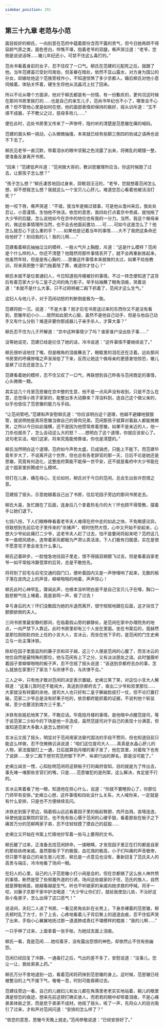```yaml
---
sidebar_position: 291
---
```


## 第三十九章 **老范与小范**

面目姣好的柳氏，一向刻意在范府中蕴着那份含而不露的贵气，但今日她再顾不得容颜气质之类，面色苍白，悴憔不堪，抱着老爷的双腿，嘶声哭泣道：“老爷，您倒是说说话呀……辙儿年纪还小，可禁不住这么毒打的。”

范尚书看着身前的女子，忍不住叹了一口气。柳氏在范建的元配死之后，就跟了他。当年范建虽已受封司南伯，但圣眷在暗处，依然不显山露水，对方身为国公的孙女，却嫁给他这个范族旁枝作小，不知道惊煞了多少京都人。婚后柳氏对他小意伺候着，体贴关怀着，硬生生将他从流晶河上拉了回来。

所以不论从哪个方面讲，他对于柳氏都是有一份情，有一份歉疚的，更何况这时候在那间书房里挨打的……也是自己的亲生儿子，范尚书年纪也不小了，哪里会不心疼？但不管他心里是如何在想，他的面部表情却保持的极好，摇头训斥道：“玉不琢不成器，子不教父之过，慈母多败儿……”

便在此时，远处书房里又传来了一声惨呼，隐约听的清楚是范思辙在痛的喊妈。

范建的眉头稍一挑动，心头微微抽搐，本来就已经有些颠三倒四的劝诫之语再也说不下去了。

柳氏见老爷一直沉默，带着泪水的眼中坚毅之色流露了出来，将微乱的裙摆一整，便准备反身离开书房。

“回来！”范建低声斥道：“范闲做大哥的，教训思辙理所应当，你这时候跑了过去，让那孩子怎么想？”

“孩子怎么想？”柳氏凄苦地回过身来，双眼泪汪汪的，“老爷，您就想着范闲怎么想，却不想我怎么想？我就这么一个宝贝儿心肝儿，难道您忍心看着他被活活打死？”

她一咬下唇，嘶声哭道：“不错，我当年是做过错事，可是他从澹州来后，我处处忍让，小意谨慎，生怕他不快活。依您的意思，我四处打点着京中贵戚，就怕拖了大少爷的后腿，怎么说他如今在京中的地位也有我的一分力。当然，我这个做母亲的，做这些事情理所当然，也不会去他面前邀功……可……可如今这是怎么了？他怎么就忍心下这么重的手？……如果他是记着当年的事情……大不了我把这条命还给他好了！别动我的儿！我的儿啊……”

范建看着柳氏抽抽泣泣的模样，一股火气升上胸膛，斥道：“这是什么模样？范闲是个什么样的人，你还不清楚？他既然将那件事情丢开了，就不会再重新拣起来，他虽然年轻，但是是有心胸的……思辙这件事情本来就做的太过，如果不给些教训，将来真把整个家门拖着陪了葬，难道你才甘心？”

柳氏本就不是位普通妇人，今日知道抱月楼被抄的事情，不过一转念便知道了这背后有着范家大少与二皇子之间的角力影子。举手拈袖蘸了眼角泪痕，哭着说道：“本就不是什么大事，只不过把柄被二殿下抓着了，范闲才这么生气。”

这妇人与他儿子，对于范闲动怒的判断倒是极为一致。

范建将脸一沉，说道：“不是大事？刚才后宅书房送过来的东西你又不是没有看到，思辙年纪小小……居然如此胆大心狠，虽然不是他自己动手，但是与他自己动手又有什么分别？难道非要你那成器儿子亲手杀人，才算大事？”

柳氏忍不住为儿子开解道：“京中这种事情少了吗？谁家谁户没出些子事……”

没等她说完，范建已经是拦住了她的话，冷冷说道：“这件事情不要继续说了。”

柳氏很听话地住了嘴，但是眼角的泪痕蘸去了，眼眶里的泪花还在泛着。远处那间书房里的呼痛惨嚎之声渐渐低了下来，反而让她这个做母亲的更感害怕惊恐，辙儿是厥了过去还是怎么了？

范建看着她的模样，忍不住又叹了一口气，再联想到自己昨夜与范闲商定的事情，心头微微一黯。

其实这几个月里范思辙在京中整的生意，他不是一点风声没有收到，只是不怎么在意，总觉得小孩子家家的，能整出多大动静来？浑没料到，连自己这个做父亲的，似乎也低估了范思辙的能力与手段。

“让范闲管吧。”范建和声安慰柳氏道：“你应该明白这个道理，他越不避嫌地狠狠管，就说明他是真将思辙当做自己的骨肉兄弟。范闲那孩子就算对着敌人都能微微笑，之所以今日如此强横，还不是因为他惯常疼着思辙，如果不是亲近的人，他一刀杀也就杀了，怎么会动这么大的怒？……想明白了这个道理，你就应该安心了。说句老实话，咱们这家，将来究竟能倚靠谁，你也是清楚的。”

柳氏当然明白这个道理，范府如今声势太盛，已成骑虎，只能上不能下。而范建毕竟年岁大了，不说离开这个世界，但也总有告老辞官的那一天，日后不论是她还是思辙，究竟有何造化，这整座府第能不能保一世平安，还不就是看府中大少爷能在这个国家里折腾成什么模样。

但打在儿身，痛在母心，无论如何，柳氏对于今日的范闲，总会生出些许怨恨之意。

范建摇了摇头，示意她跟着自己出了书房，往后宅园子旁边的那间书房走去。

柳氏大喜，急忙跟在了后面，连身后几个拿着热毛巾的大丫环也顾不得管教，摆着手让她们退下。

七拐八拐，下人们眼睁睁看着老爷夫人难得在府中走的如此之快，不免略感诧异。但联想到先前后宅子里传来的“杀猪声”，顿时恍然大悟，心中又开始不安起来，心想大少爷如此痛打二少爷，这老爷夫人赶了过去，怕不是要闹将起来吧？范府这几年一直顺风顺水，连带着家风都极为严肃认真活泼，下人们极有归属感，实在是很不愿意宅子里会发生什么事儿。

柳氏迈着碎步，一脸惶急地往园子里走，恨不得插双翅膀飞过去，但是看着自家老爷一如平常般冷静宽厚的后背，总是不敢抢先。

将将到了前宅与后宅交通的园门口，便听着园内又是一声惨嚎响了起来，无数的板子落在皮肉之上的声音，噼噼啪啪的响着，声声惊心！

柳氏此时心神早乱，骤闻此声，也根本没听明白是不是自己宝贝儿子在嚎，胸口一股悲郁气往上堵着，竟是哀鸣一声，昏了过去！

幸亏身后的大丫环们没敢因为她的斥退而离开，很守规矩地跟在后面，这才扶住了颤颤欲倒的夫人。

三间书房里最安静的那间，在临着假山旁的僻静处，是范闲在家中办理院务的地点，一向严禁下人靠近。此时书房里却有三个人坐在里面。坐在书案后的，竟赫然是那位刚刚赴四处上任的小言大人，言冰云，而坐在他下手的，是范闲的门生史阐立与一处主簿沐铁。

除却在园子里面监刑的藤子京和邓子越，这三个人便是范闲的心腹了，而言冰云的地位自然是最特殊的那位，他与范闲有上下之分，又有淡淡朋友之谊。此时皱眉听着园子里噼噼啪啪的板子声，忍不住摇了摇头说道：“该送到京都府去办的事，怎么就放在家里行了家法？与庆律不合，与庆律不合。”

三人之中，只有他才敢对范闲的决定表示置疑。史阐立笑了笑，对这位小言大人解释道：“这事儿暂时还不能闹大，真送到京都府去了，查出二少爷和宫里那位……大家就没有转圜的余地，提司大人也只好和二皇子撕破脸皮打一仗，但不论打赢打输，范家二少爷总是没有好果子吃的，依京都府能抓着的证据，不说判他个斩监候，至少也要流到南方三千里。”

沐铁有些尴尬地笑了笑，不敢应话。毕竟抱月楼的事情，是他暗中点醒范提司，等于说范家二少如今的下场是他一手造成，虽然范提司对于自己的表现十分满意，但谁知道范家大多数人是怎么想的呢？

言冰云又摇了摇头，明显对于范闲用家法替代国法的手段不赞同，但也知道目前只能这么样做，忍不住微微讥讽说道：“咱们这位提司大人……真真是水晶心肝儿的人物，家法狠狠打上一通，日后就算抱月楼的案子发了，他在宫里，对着陛下也有了说辞……至少二殿下想穷究范府御下不严、纵弟行凶的罪名，那是没可能了。”

史阐立闻言一愣，心知肚明范闲将这顿板子打的阖府皆知，目的就是为了传出去，事先堵一堵那些言官们的嘴，只是……范思辙犯的是刑案，这么解决，肯定是不行的。

言冰云笑着看了他一眼，知道他在担心什么，说道：“你就不要瞎担心了，你那位门师早有安排。”史阐立心想，这件事情和四处没什么关系，大人喊你来，一定就是有什么安排，只是也不方便继续去问。

沐铁走到窗子旁边，隔着假山远远看着园子里的板起臀颤，肉开血溅，哀嚎连连，纵使他是监察院的官员，也不免有些心慑于范闲的心硬手狠，看着那些在板子之下痛苦万分的范柳两家子弟，忍不住轻轻摸了摸自己的屁股……

史阐立又开始在书案上忙碌地抄写着一些马上要用的文书。

柳氏醒了过来，正准备去找范闲拼命，一揉眼睛，才发现园子里正在打的都是自家的那些纨绔亲戚。虽然那板子下的极狠，血花溅的极高，小子们叫痛的声音极惨，但只要不是自己的亲生崽儿吃苦，柳氏是一点意见也没有，重新回复了范氏夫人的高贵与端庄，冷冷地看了场间一眼。

在妇人的心里，自己的儿子范思辙小打小闹是会的，但在京都搞了这么些人神共愤的事情，断然是受了些邪魔外道的引诱，场间这些娘家的子侄，范氏的族人，自然就是罪魁祸首。她越看越是生气，听也不听娘家的亲戚向她求救的呼喊，将牙一咬，对藤子京那干家中护法喝道：“大少爷让你们打，就给我使劲儿些，不治好这些小兔崽子，怎么出得了这口恶气！”

说话间，夫妇二人进了书房。一看见房角处趴在长凳上，下身赤裸着的范思辙，柳氏顿时乱了方寸，扑了上去，心疼地看着儿子背后臀上的道道血痕，忍不住低声哭了出来，手指小心翼翼地抚过那一道道肿成青红不堪模样的棍痕：“我的儿啊……”

一只手伸了过来，上面拿着一张手帕，为她拭去面上泪痕。

柳氏一看，竟是范闲……她咬着牙，没有露出怨恨的神色，却依然止不住有些幽怨。

范闲已经回复了冷静，一通毒打之后，气出的差不多了，安慰说道：“没事儿，您让一让，我给弟弟上药。”

柳氏万分不舍地退到一边，看着范闲将药抹到范思辙的身上。这时候，范思辙已经被整治的上气不接下气，奄奄一息，时刻可能昏厥过去。

范建往旁边一看，自己的儿媳妇儿和女儿都在角落里老老实实地站着，婉儿的眼里满是惊恐的痕迹，想来先前这顿打确实骇人，而若若的眼中却带着泪痕，不是心痛弟弟体肤之苦，而是悲于弟弟不成材。他摇了摇头，咳了一声，先将众人的目光吸引了过来，才和声对范闲问道：“安排的怎么样了？”

“依您的意思，思辙今天晚上就走。”范闲恭敬说道：“已经安排好了。”

